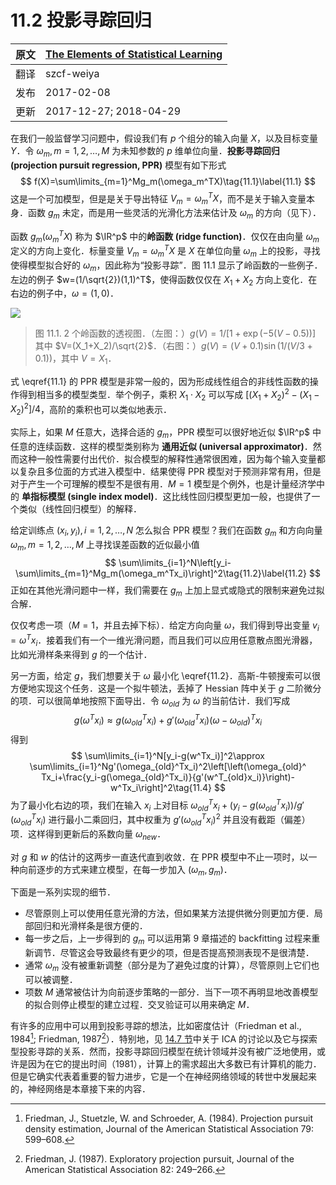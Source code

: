 # 11.2 投影寻踪回归

| 原文   | [The Elements of Statistical Learning](https://esl.hohoweiya.xyz/book/The%20Elements%20of%20Statistical%20Learning.pdf) |
| ---- | ---------------------------------------- |
| 翻译   | szcf-weiya                               |
| 发布 | 2017-02-08 |
|更新| 2017-12-27; 2018-04-29|

在我们一般监督学习问题中，假设我们有 $p$ 个组分的输入向量 $X$，以及目标变量 $Y$．令 $\omega_m,m=1,2,\ldots, M$ 为未知参数的 $p$ 维单位向量．**投影寻踪回归 (projection pursuit regression, PPR)** 模型有如下形式
$$
f(X)=\sum\limits_{m=1}^Mg_m(\omega_m^TX)\tag{11.1}\label{11.1}
$$
这是一个可加模型，但是是关于导出特征 $V_m=\omega_m^TX$，而不是关于输入变量本身．函数 $g_m$ 未定，而是用一些灵活的光滑化方法来估计及 $\omega_m$ 的方向（见下）．

函数 $g_m(\omega_m^TX)$ 称为 $\IR^p$ 中的**岭函数 (ridge function)**．仅仅在由向量 $\omega_m$ 定义的方向上变化．标量变量 $V_m=\omega_m^TX$ 是 $X$ 在单位向量 $\omega_m$ 上的投影，寻找使得模型拟合好的 $\omega_m$，因此称为“投影寻踪”．图 11.1 显示了岭函数的一些例子．左边的例子 $w=(1/\sqrt{2})(1,1)^T$，使得函数仅仅在 $X_1+X_2$ 方向上变化．在右边的例子中，$\omega=(1,0)$．

![](../img/11/fig11.1.png)

> 图 11.1. 2 个岭函数的透视图．（左图：）$g(V)=1/[1+\exp(-5(V-0.5))]$ 其中 $V=(X_1+X_2)/\sqrt{2}$．（右图：）$g(V)=(V+0.1)\sin(1/(V/3+0.1))$，其中 $V=X_1$．

式 \eqref{11.1} 的 PPR 模型是非常一般的，因为形成线性组合的非线性函数的操作得到相当多的模型类型．举个例子，乘积 $X_1\cdot X_2$ 可以写成 $[(X_1+X_2)^2-(X_1-X_2)^2]/4$，高阶的乘积也可以类似地表示．

实际上，如果 $M$ 任意大，选择合适的 $g_m$，PPR 模型可以很好地近似 $\IR^p$ 中任意的连续函数．这样的模型类别称为 **通用近似 (universal approximator)**．然而这种一般性需要付出代价．拟合模型的解释性通常很困难，因为每个输入变量都以复杂且多位面的方式进入模型中．结果使得 PPR 模型对于预测非常有用，但是对于产生一个可理解的模型不是很有用．$M=1$ 模型是个例外，也是计量经济学中的 **单指标模型 (single index model)**．这比线性回归模型更加一般，也提供了一个类似（线性回归模型）的解释．

给定训练点 $(x_i,y_i),i=1,2,\ldots,N$ 怎么拟合 PPR 模型？我们在函数 $g_m$ 和方向向量 $\omega_m,m=1,2,\ldots,M$ 上寻找误差函数的近似最小值
$$
\sum\limits_{i=1}^N\left[y_i-\sum\limits_{m=1}^Mg_m(\omega_m^Tx_i)\right]^2\tag{11.2}\label{11.2}
$$
正如在其他光滑问题中一样，我们需要在 $g_m$ 上加上显式或隐式的限制来避免过拟合解．

仅仅考虑一项（$M=1$，并且去掉下标）．给定方向向量 $\omega$，我们得到导出变量 $v_i=\omega^Tx_i$．接着我们有一个一维光滑问题，而且我们可以应用任意散点图光滑器，比如光滑样条来得到 $g$ 的一个估计．

另一方面，给定 $g$，我们想要关于 $\omega$ 最小化 \eqref{11.2}．高斯-牛顿搜索可以很方便地实现这个任务．这是一个拟牛顿法，丢掉了 Hessian 阵中关于 $g$ 二阶微分的项．可以很简单地按照下面导出．令 $\omega_{old}$ 为 $\omega$ 的当前估计．我们写成
$$
g(\omega^Tx_i)\approx g(\omega_{old}^Tx_i)+g'(\omega_{old}^Tx_i)(\omega-\omega_{old})^Tx_i\tag{11.3}
$$
得到
$$
\sum\limits_{i=1}^N[y_i-g(w^Tx_i)]^2\approx \sum\limits_{i=1}^Ng'(\omega_{old}^Tx_i)^2\left[\left(\omega_{old}^	Tx_i+\frac{y_i-g(\omega_{old}^Tx_i)}{g'(w^T_{old}x_i)}\right)-w^Tx_i\right]^2\tag{11.4}
$$
为了最小化右边的项，我们在输入 $x_i$ 上对目标 $\omega_{old}^Tx_i+(y_i-g(\omega_{old}^Tx_i))/g'(\omega_{old}^Tx_i)$ 进行最小二乘回归，其中权重为 $g'(\omega_{old}^Tx_i)^2$ 并且没有截距（偏差）项．这样得到更新后的系数向量 $\omega_{new}$．

对 $g$ 和 $w$ 的估计的这两步一直迭代直到收敛．在 PPR 模型中不止一项时，以一种向前逐步的方式来建立模型，在每一步加入 $(\omega_m,g_m)$．

下面是一系列实现的细节．

- 尽管原则上可以使用任意光滑的方法，但如果某方法提供微分则更加方便．局部回归和光滑样条是很方便的．
- 每一步之后，上一步得到的 $g_m$ 可以运用第 9 章描述的 backfitting 过程来重新调节．尽管这会导致最终有更少的项，但是否提高预测表现不是很清楚．
- 通常 $\omega_m$ 没有被重新调整（部分是为了避免过度的计算），尽管原则上它们也可以被调整．
- 项数 $M$ 通常被估计为向前逐步策略的一部分．当下一项不再明显地改善模型的拟合则停止模型的建立过程．交叉验证可以用来确定 $M$．

有许多的应用中可以用到投影寻踪的想法，比如密度估计（Friedman et al., 1984[^1]; Friedman, 1987[^2]）．特别地，见 [14.7 节](../14-Unsupervised-Learning/14.7-Independent-Component-Analysis-and-Exploratory-Projection-Pursuit/index.html)中关于 ICA 的讨论以及它与探索型投影寻踪的关系．然而，投影寻踪回归模型在统计领域并没有被广泛地使用，或许是因为在它的提出时间（1981），计算上的需求超出大多数已有计算机的能力．但是它确实代表着重要的智力进步，它是一个在神经网络领域的转世中发展起来的，神经网络是本章接下来的内容．

[^1]: Friedman, J., Stuetzle, W. and Schroeder, A. (1984). Projection pursuit density estimation, Journal of the American Statistical Association 79: 599–608.
[^2]: Friedman, J. (1987). Exploratory projection pursuit, Journal of the American Statistical Association 82: 249–266.
